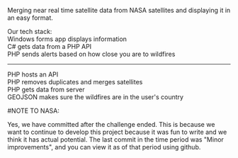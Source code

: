 Merging near real time satellite data from NASA satellites and displaying it in an easy format. <br>

Our tech stack: <br>
Windows forms app displays information <br>
C# gets data from a PHP API <br>
PHP sends alerts based on how close you are to wildfires <br>

---------

PHP hosts an API <br>
PHP removes duplicates and merges satellites <br>
PHP gets data from server <br>
GEOJSON makes sure the wildfires are in the user's country <br>

#NOTE TO NASA:

Yes, we have committed after the challenge ended. This is because we want to continue to develop this project because it was fun to write and we think it has actual potential. The last commit in the time period was "Minor improvements", and you can view it as of that period using github. 
